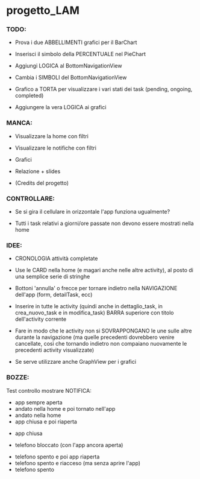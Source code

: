 # progetto_LAM



### TODO:

- Prova i due ABBELLIMENTI grafici per il BarChart

- Inserisci il simbolo della PERCENTUALE nel PieChart

- Aggiungi LOGICA al BottomNavigationView 

- Cambia i SIMBOLI del BottomNavigationView

- Grafico a TORTA per visualizzare i vari stati dei task (pending, ongoing, completed)

- Aggiungere la vera LOGICA ai grafici



### MANCA:

- Visualizzare la home con filtri

- Visualizzare le notifiche con filtri

- Grafici

- Relazione + slides

- (Credits del progetto)



### CONTROLLARE:

- Se si gira il cellulare in orizzontale l'app funziona ugualmente?

- Tutti i task relativi a giorni/ore passate non devono essere mostrati nella home



### IDEE:

- CRONOLOGIA attività completate

- Use le CARD nella home (e magari anche nelle altre activity), al posto di una semplice serie di stringhe

- Bottoni 'annulla' o frecce per tornare indietro nella NAVIGAZIONE dell'app (form, detailTask, ecc)

- Inserire in tutte le activity (quindi anche in dettaglio_task, in crea_nuovo_task e in modifica_task) BARRA superiore con titolo dell'activity corrente

- Fare in modo che le activity non si SOVRAPPONGANO le une sulle altre durante la navigazione (ma quelle precedenti dovrebbero venire cancellate, così che tornando indietro non compaiano nuovamente le precedenti activity visualizzate)

- Se serve utilizzare anche GraphView per i grafici



### BOZZE:

Test controllo mostrare NOTIFICA:

  + app sempre aperta
  + andato nella home e poi tornato nell'app
  + andato nella home
  + app chiusa e poi riaperta
  - app chiusa
  + telefono bloccato (con l'app ancora aperta)
  - telefono spento e poi app riaperta
  - telefono spento e riacceso (ma senza aprire l'app)
  - telefono spento
